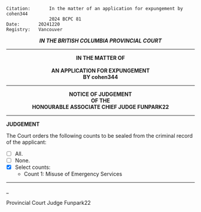 	Citation:       In the matter of an application for expungement by cohen344
                	2024 BCPC 81
	Date:		20241220
	Registry:	Vancouver

<p align="center"><b><i> IN THE BRITISH COLUMBIA PROVINCIAL COURT </b></i>

---

<p align="center"><b>
				IN THE MATTER OF
<br><br>			AN APPLICATION FOR EXPUNGEMENT 
<br>                            BY cohen344
<br>				

---

<p align="center">		
				NOTICE OF JUDGEMENT
<br>				OF THE
<br>				HONOURABLE ASSOCIATE CHIEF JUDGE FUNPARK22

</b>
	
---

**JUDGEMENT**

The Court orders the following counts to be sealed from the criminal record of the applicant:
- [ ] All.
- [ ] None.
- [x] Select counts:
  - Count 1: Misuse of Emergency Services
  
	
---

_
	
Provincial Court Judge Funpark22
